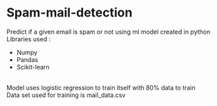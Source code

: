 # Spam-mail-detection
Predict if a given email is spam or not using ml model created in python <br>
Libraries used :<br><ul>
<li>Numpy<br>
<li>Pandas<br>
<li>Scikit-learn<br></ul>
<br>
Model uses logistic regression to train itself with 80% data to train<br>
Data set used for training is mail_data.csv

